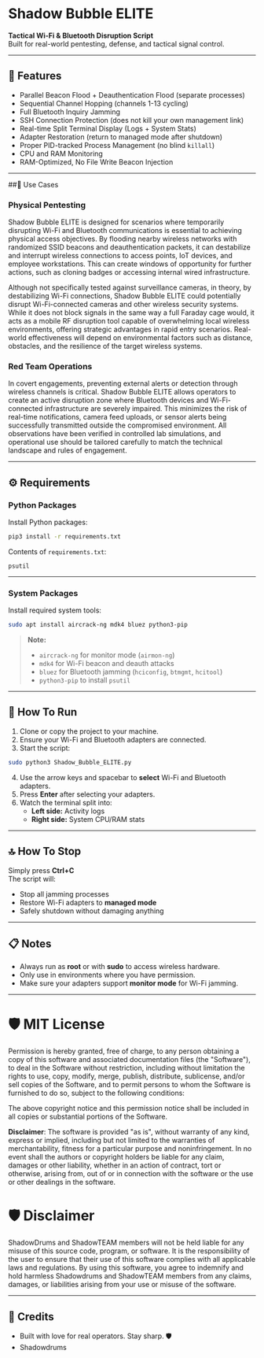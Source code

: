 # Shadow Bubble ELITE

**Tactical Wi-Fi & Bluetooth Disruption Script**  
Built for real-world pentesting, defense, and tactical signal control.

---

## 🚀 Features
- Parallel Beacon Flood + Deauthentication Flood (separate processes)
- Sequential Channel Hopping (channels 1-13 cycling)
- Full Bluetooth Inquiry Jamming
- SSH Connection Protection (does not kill your own management link)
- Real-time Split Terminal Display (Logs + System Stats)
- Adapter Restoration (return to managed mode after shutdown)
- Proper PID-tracked Process Management (no blind `killall`)
- CPU and RAM Monitoring
- RAM-Optimized, No File Write Beacon Injection

---

##📍 Use Cases

### Physical Pentesting

Shadow Bubble ELITE is designed for scenarios where temporarily disrupting Wi-Fi and Bluetooth communications is essential to achieving physical access objectives. By flooding nearby wireless networks with randomized SSID beacons and deauthentication packets, it can destabilize and interrupt wireless connections to access points, IoT devices, and employee workstations. This can create windows of opportunity for further actions, such as cloning badges or accessing internal wired infrastructure.

Although not specifically tested against surveillance cameras, in theory, by destabilizing Wi-Fi connections, Shadow Bubble ELITE could potentially disrupt Wi-Fi-connected cameras and other wireless security systems. While it does not block signals in the same way a full Faraday cage would, it acts as a mobile RF disruption tool capable of overwhelming local wireless environments, offering strategic advantages in rapid entry scenarios. Real-world effectiveness will depend on environmental factors such as distance, obstacles, and the resilience of the target wireless systems.

### Red Team Operations

In covert engagements, preventing external alerts or detection through wireless channels is critical. Shadow Bubble ELITE allows operators to create an active disruption zone where Bluetooth devices and Wi-Fi-connected infrastructure are severely impaired. This minimizes the risk of real-time notifications, camera feed uploads, or sensor alerts being successfully transmitted outside the compromised environment. All observations have been verified in controlled lab simulations, and operational use should be tailored carefully to match the technical landscape and rules of engagement.

---

## ⚙️ Requirements

### Python Packages
Install Python packages:
```bash
pip3 install -r requirements.txt
```

Contents of `requirements.txt`:
```
psutil
```

---

### System Packages
Install required system tools:
```bash
sudo apt install aircrack-ng mdk4 bluez python3-pip
```

> **Note:**  
> - `aircrack-ng` for monitor mode (`airmon-ng`)  
> - `mdk4` for Wi-Fi beacon and deauth attacks  
> - `bluez` for Bluetooth jamming (`hciconfig`, `btmgmt`, `hcitool`)  
> - `python3-pip` to install `psutil`

---

## 📂 How To Run

1. Clone or copy the project to your machine.
2. Ensure your Wi-Fi and Bluetooth adapters are connected.
3. Start the script:
```bash
sudo python3 Shadow_Bubble_ELITE.py
```

4. Use the arrow keys and spacebar to **select** Wi-Fi and Bluetooth adapters.
5. Press **Enter** after selecting your adapters.
6. Watch the terminal split into:
    - **Left side:** Activity logs
    - **Right side:** System CPU/RAM stats

---

## 🔝 How To Stop

Simply press **Ctrl+C**  
The script will:
- Stop all jamming processes
- Restore Wi-Fi adapters to **managed mode**
- Safely shutdown without damaging anything

---

## 📋 Notes
- Always run as **root** or with **sudo** to access wireless hardware.
- Only use in environments where you have permission.
- Make sure your adapters support **monitor mode** for Wi-Fi jamming.

---

# 🛡️ MIT License

Permission is hereby granted, free of charge, to any person obtaining a copy of this software and associated documentation files (the "Software"), to deal in the Software without restriction, including without limitation the rights to use, copy, modify, merge, publish, distribute, sublicense, and/or sell copies of the Software, and to permit persons to whom the Software is furnished to do so, subject to the following conditions:

The above copyright notice and this permission notice shall be included in all copies or substantial portions of the Software.

**Disclaimer**: The software is provided "as is", without warranty of any kind, express or implied, including but not limited to the warranties of merchantability, fitness for a particular purpose and noninfringement. In no event shall the authors or copyright holders be liable for any claim, damages or other liability, whether in an action of contract, tort or otherwise, arising from, out of or in connection with the software or the use or other dealings in the software.

# 🛡️ Disclaimer

ShadowDrums and ShadowTEAM members will not be held liable for any misuse of this source code, program, or software. It is the responsibility of the user to ensure that their use of this software complies with all applicable laws and regulations. By using this software, you agree to indemnify and hold harmless Shadowdrums and ShadowTEAM members from any claims, damages, or liabilities arising from your use or misuse of the software.

---

## 🤝 Credits
- Built with love for real operators. Stay sharp. 🛡️
- Shadowdrums

